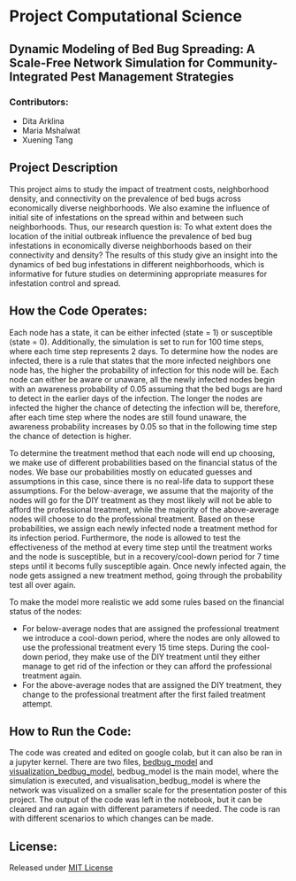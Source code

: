 # Project Computational Science
## Dynamic Modeling of Bed Bug Spreading: A Scale-Free Network Simulation for Community-Integrated Pest Management Strategies
### Contributors:
- Dita Arklina
- Maria Mshalwat
- Xuening Tang
## Project Description
This project aims to study the impact of treatment costs, neighborhood density, and connectivity on the prevalence of bed bugs across economically 
diverse neighborhoods. We also examine the influence of initial site of infestations on the spread within and between such neighborhoods. Thus, 
our research question is: To what extent does the location of the initial outbreak influence the prevalence of bed bug infestations in economically 
diverse neighborhoods based on their connectivity and density? The results of this study give an insight into the dynamics of bed bug infestations 
in different neighborhoods, which is informative for future studies on determining appropriate measures for infestation control and spread.

## How the Code Operates:
Each node has a state, it can be either infected (state = 1) or susceptible (state = 0). Additionally, the simulation is set to run for 100 time steps, where each time step represents 2 days. To determine how the nodes are infected, there is 
a rule that states that the more infected neighbors one node has, the higher the probability of infection for this node will be. 
Each node can either be aware or unaware, all the newly infected nodes begin with an awareness probability of 0.05 assuming that the bed bugs are hard 
to detect in the earlier days of the infection. The longer the nodes are infected the higher the chance of detecting the infection will be, therefore, 
after each time step where the nodes are still found unaware, the awareness probability increases by 0.05 so that in the following time step the chance 
of detection is higher. 

To determine the treatment method that each node will end up choosing, we make use of different probabilities based on the financial status of the nodes. 
We base our probabilities mostly on educated guesses and assumptions in this case, since there is no real-life data to support these assumptions. 
For the below-average, we assume that the majority of the nodes will go for the DIY treatment as they most likely will not be able to afford the professional treatment, 
while the majority of the above-average nodes will choose to do the professional treatment. Based on these probabilities, we assign each newly infected node a treatment method for its infection
period. Furthermore, the node is allowed to test the effectiveness of the method at every time step until the treatment works and the node is susceptible, but in a recovery/cool-down period for 7 time steps
until it becoms fully susceptible again. Once newly infected again, the node gets assigned a new treatment method, going through the probability test all over again.

To make the model more realistic we add some rules based on the financial status of the nodes:
- For below-average nodes that are assigned the professional treatment we introduce a cool-down period, where the nodes are only allowed to use the professional treatment every 15 time steps. During the cool-down period, they make use of the DIY treatment until they either manage to get rid of the infection or they can afford the professional treatment again.
- For the above-average nodes that are assigned the DIY treatment, they change to the professional treatment after the first failed treatment attempt. 

## How to Run the Code:
The code was created and edited on google colab, but it can also be ran in a jupyter kernel. There are two files, [bedbug_model]() and [visualization_bedbug_model](), bedbug_model is the main model, where the simulation is executed, and visualisation_bedbug_model is where the network was visualized on a smaller scale for the 
presentation poster of this project.
The output of the code was left in the notebook, but it can 
be cleared and ran again with different parameters if needed. The code is ran with different scenarios to which changes can be made. 

## License:
Released under [MIT License](https://github.com/ditulis/project_team_3/tree/main?tab=MIT-1-ov-file)
